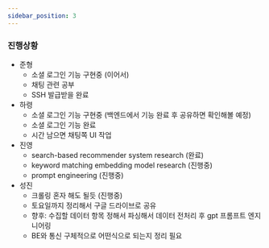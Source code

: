 ```yaml
---
sidebar_position: 3
---
```


### 진행상황

- 준형
    - 소셜 로그인 기능 구현중 (이어서)
    - 채팅 관련 공부
    - SSH 발급받을 완료
- 하령
    - 소셜 로그인 기능 구현중 (백엔드에서 기능 완료 후 공유하면 확인해볼 예정)
    - 소셜 로그인 기능 완료
    - 시간 남으면 채팅쪽 UI 작업
- 진영
    - search-based recommender system research (완료)
    - keyword matching embedding model research (진행중)
    - prompt engineering (진행중)
- 성진
    - 크롤링 혼자 해도 될듯 (진행중)
    - 토요일까지 정리해서 구글 드라이브로 공유
    - 향후: 수집할 데이터 항목 정해서 파싱해서 데이터 전처리 후 gpt 프롬프트 엔지니어링
    - BE와 통신 구체적으로 어떤식으로 되는지 정리 필요